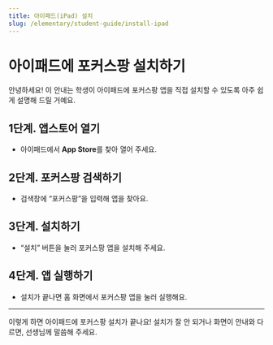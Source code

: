 ```yaml
---
title: 아이패드(iPad) 설치
slug: /elementary/student-guide/install-ipad
---
```


# 아이패드에 포커스팡 설치하기

안녕하세요!
이 안내는 학생이 아이패드에 포커스팡 앱을 직접 설치할 수 있도록 아주 쉽게 설명해 드릴 거예요.

## 1단계. 앱스토어 열기
- 아이패드에서 **App Store**를 찾아 열어 주세요.

## 2단계. 포커스팡 검색하기
- 검색창에 “포커스팡”을 입력해 앱을 찾아요.

## 3단계. 설치하기
- “설치” 버튼을 눌러 포커스팡 앱을 설치해 주세요.

## 4단계. 앱 실행하기
- 설치가 끝나면 홈 화면에서 포커스팡 앱을 눌러 실행해요.

---

이렇게 하면 아이패드에 포커스팡 설치가 끝나요!
설치가 잘 안 되거나 화면이 안내와 다르면, 선생님께 말씀해 주세요.
